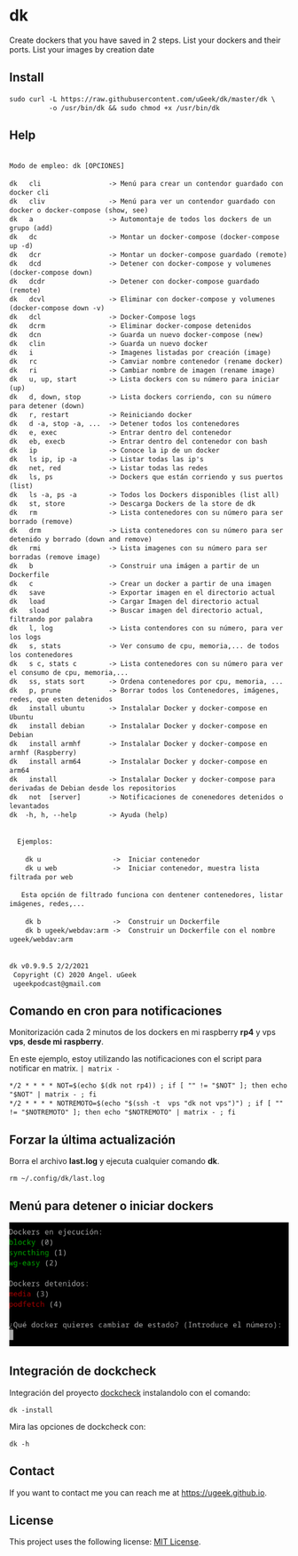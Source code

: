 # dk
Create dockers that you have saved in 2 steps. 
List your dockers and their ports. List your images by creation date

## Install

```
sudo curl -L https://raw.githubusercontent.com/uGeek/dk/master/dk \
          -o /usr/bin/dk && sudo chmod +x /usr/bin/dk
```


## Help
```

Modo de empleo: dk [OPCIONES]

dk   cli                 -> Menú para crear un contendor guardado con docker cli
dk   cliv                -> Menú para ver un contendor guardado con docker o docker-compose (show, see) 
dk   a                   -> Automontaje de todos los dockers de un grupo (add)
dk   dc                  -> Montar un docker-compose (docker-compose up -d)
dk   dcr                 -> Montar un docker-compose guardado (remote)
dk   dcd                 -> Detener con docker-compose y volumenes (docker-compose down)
dk   dcdr                -> Detener con docker-compose guardado (remote)
dk   dcvl                -> Eliminar con docker-compose y volumenes (docker-compose down -v) 
dk   dcl                 -> Docker-Compose logs
dk   dcrm                -> Eliminar docker-compose detenidos
dk   dcn                 -> Guarda un nuevo docker-compose (new)
dk   clin                -> Guarda un nuevo docker
dk   i                   -> Imagenes listadas por creación (image)
dk   rc                  -> Camviar nombre contenedor (rename docker)
dk   ri                  -> Cambiar nombre de imagen (rename image)
dk   u, up, start        -> Lista dockers con su número para iniciar (up)
dk   d, down, stop       -> Lista dockers corriendo, con su número para detener (down)
dk   r, restart          -> Reiniciando docker  
dk   d -a, stop -a, ...  -> Detener todos los contenedores 
dk   e, exec             -> Entrar dentro del contenedor
dk   eb, execb           -> Entrar dentro del contenedor con bash
dk   ip                  -> Conoce la ip de un docker
dk   ls ip, ip -a        -> Listar todas las ip's
dk   net, red            -> Listar todas las redes
dk   ls, ps              -> Dockers que están corriendo y sus puertos (list)
dk   ls -a, ps -a        -> Todos los Dockers disponibles (list all)
dk   st, store           -> Descarga Dockers de la store de dk
dk   rm                  -> Lista contenedores con su número para ser borrado (remove)
dk   drm                 -> Lista contenedores con su número para ser detenido y borrado (down and remove)
dk   rmi                 -> Lista imagenes con su número para ser borradas (remove image)
dk   b                   -> Construir una imágen a partir de un Dockerfile
dk   c                   -> Crear un docker a partir de una imagen
dk   save                -> Exportar imagen en el directorio actual
dk   load                -> Cargar Imagen del directorio actual
dk   sload               -> Buscar imagen del directorio actual, filtrando por palabra
dk   l, log              -> Lista contendores con su número, para ver los logs
dk   s, stats            -> Ver consumo de cpu, memoria,... de todos los contenedores
dk   s c, stats c        -> Lista contenedores con su número para ver el consumo de cpu, memoria,...
dk   ss, stats sort      -> Ordena contenedores por cpu, memoria, ...
dk   p, prune            -> Borrar todos los Contenedores, imágenes, redes, que esten detenidos
dk   install ubuntu      -> Instalalar Docker y docker-compose en Ubuntu
dk   install debian      -> Instalalar Docker y docker-compose en Debian
dk   install armhf       -> Instalalar Docker y docker-compose en armhf (Raspberry)
dk   install arm64       -> Instalalar Docker y docker-compose en arm64
dk   install             -> Instalalar Docker y docker-compose para derivadas de Debian desde los repositorios
dk   not  [server]       -> Notificaciones de conenedores detenidos o levantados
dk  -h, h, --help        -> Ayuda (help)


  Ejemplos:
 
    dk u                  ->  Iniciar contenedor
    dk u web              ->  Iniciar contenedor, muestra lista filtrada por web

   Esta opción de filtrado funciona con dentener contenedores, listar imágenes, redes,...                

    dk b                  ->  Construir un Dockerfile
    dk b ugeek/webdav:arm ->  Construir un Dockerfile con el nombre ugeek/webdav:arm

   
dk v0.9.9.5 2/2/2021
 Copyright (C) 2020 Angel. uGeek
 ugeekpodcast@gmail.com
```

## Comando en cron para notificaciones
Monitorización cada 2 minutos de los dockers en mi raspberry **rp4** y vps **vps**, **desde mi raspberry**.

En este ejemplo, estoy utilizando las notificaciones con el script para notificar en matrix. `| matrix -`

```
*/2 * * * * NOT=$(echo $(dk not rp4)) ; if [ "" != "$NOT" ]; then echo "$NOT" | matrix - ; fi
*/2 * * * * NOTREMOTO=$(echo "$(ssh -t  vps "dk not vps")") ; if [ "" != "$NOTREMOTO" ]; then echo "$NOTREMOTO" | matrix - ; fi
```

## Forzar la última actualización

Borra el archivo **last.log** y ejecuta cualquier comando **dk**.

```
rm ~/.config/dk/last.log 
```

## Menú para detener o iniciar dockers

![mf](mf.png)


## Integración de dockcheck

Integración del proyecto [dockcheck](https://github.com/mag37/dockcheck) instalandolo con el comando:

```
dk -install
```

Mira las opciones de dockcheck con:

```
dk -h
```


## Contact

If you want to contact me you can reach me at https://ugeek.github.io.

## License

This project uses the following license: [MIT License](https://choosealicense.com/licenses/mit/).
